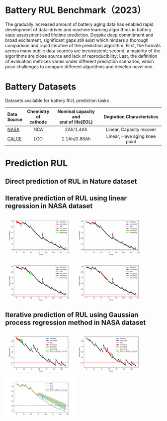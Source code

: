 # Battery RUL Benchmark（2023）

The gradually increased amount of battery aging data has enabled rapid development of data-driven and machine learning algorithms in battery state assessment and lifetime prediction. Despite deep commitment and broad excitement, significant gaps still exist which hinders a thorough comparison and rapid iterative of the prediction algorithm. First, the formats across many public data sources are inconsistent; second, a majority of the algorithms are close source and lack of reproducibility; Last, the definition of evaluation metrices varies under different prediction scenarios, which pose challenges to compare different algorithms and develop novel one. 




# Battery Datasets

Datasets available for battery RUL prediction tasks

| Data <br />Source | Chemistry<br/>of cathode | Nominal capacity and<br/>end of life(EOL) | Degration Characteristics |
| :--------- | :---------: | :---------: | :---------: |
| [NASA](https://www.nasa.gov/content/prognostics-center-of-excellence-data-set-repository) | NCA | 2Ah/1.4Ah | Linear, Capacity recover |
| [CALCE](https://calce.umd.edu/battery-data) | LCO | 1.1Ah/0.88Ah | Linear, Have aging knee point |



# Prediction RUL



## Direct prediction of RUL in Nature dataset







## Iterative prediction of RUL using linear regression in NASA dataset

<img src=".\file_to_readme\NASA\dynamic0.gif" alt="dynamic" style="zoom:22%;" /><img src=".\file_to_readme\NASA\dynamic22.gif" alt="dynamic" style="zoom:22%;" />

<img src=".\file_to_readme\NASA\dynamic32.gif" alt="dynamic" style="zoom:22%;" /><img src=".\file_to_readme\NASA\dynamic62.gif" alt="dynamic" style="zoom:22%;" />



## Iterative prediction of RUL using Gaussian process regression method in NASA dataset

<img src=".\file_to_readme\NASA\dynamic_GPR_0.gif" alt="dynamic" style="zoom:22%;" /><img src=".\file_to_readme\NASA\dynamic_GPR_52.gif" alt="dynamic" style="zoom:22%;" />

<img src=".\file_to_readme\NASA\GPR.png" alt="dynamic" style="zoom:22%;" />

























